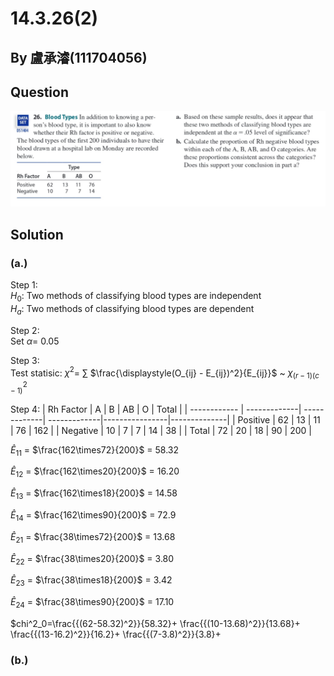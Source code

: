 # 14.3.26(2)

## By 盧承濬(111704056)

## Question 

![image](https://github.com/HWTeng-Course/202402-Statistics/blob/91932efcb458df0062b4fb942c8eab911a8de5b7/Images/IMG_0809.jpeg)

## Solution
### (a.)
Step 1: \
$H_0$: Two methods of classifying blood types are independent \
$H_a$: Two methods of classifying blood types are dependent

Step 2: \
Set $\alpha$= 0.05

Step 3: \
Test statisic: $\chi^2$= $\sum$ $\frac{\displaystyle(O_{ij} - E_{ij})^2}{E_{ij}}$ ~ $\chi^2_{(r-1)(c-1)}$

Step 4: 
| Rh Factor    | A            | B            | AB           | O              | Total        |
| ------------ | -------------| -------------| -------------|----------------|--------------|
| Positive     | 62           | 13           | 11           | 76             | 162          |
| Negative     | 10           | 7            | 7            | 14             | 38           |
| Total        | 72           | 20           | 18           | 90             | 200          |

$\hat{E}_{11}$ = $\frac{162\times72}{200}$ = 58.32 

$\hat{E}_{12}$ = $\frac{162\times20}{200}$ = 16.20

$\hat{E}_{13}$ = $\frac{162\times18}{200}$ = 14.58

$\hat{E}_{14}$ = $\frac{162\times90}{200}$ = 72.9

$\hat{E}_{21}$ = $\frac{38\times72}{200}$ = 13.68

$\hat{E}_{22}$ = $\frac{38\times20}{200}$ = 3.80

$\hat{E}_{23}$ = $\frac{38\times18}{200}$ = 3.42

$\hat{E}_{24}$ = $\frac{38\times90}{200}$ = 17.10

$chi^2_0=\frac{{(62-58.32)^2}}{58.32}+ \frac{{(10-13.68)^2}}{13.68}+ \frac{{(13-16.2)^2}}{16.2}+ \frac{{(7-3.8)^2}}{3.8}+


### (b.)

